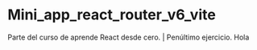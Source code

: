 # Mini_app_react_router_v6_vite
Parte del curso de aprende React desde cero. | Penúltimo ejercicio.
Hola
